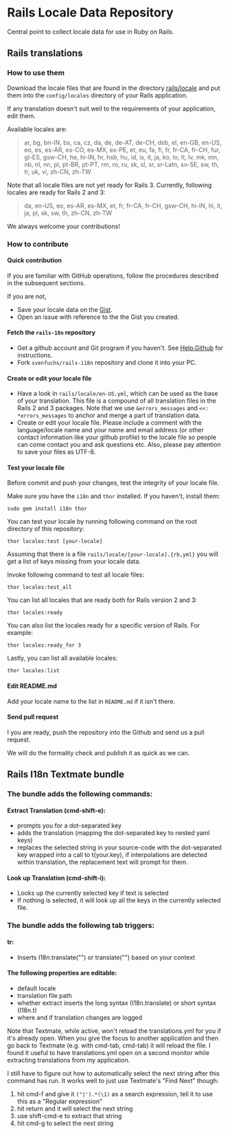 Rails Locale Data Repository
============================

Central point to collect locale data for use in Ruby on Rails.

Rails translations
------------------

### How to use them

Download the locale files that are found in the directory [rails/locale](http://github.com/svenfuchs/rails-i18n/tree/master/rails/locale/) and put them into the `config/locales` directory of your Rails application.

If any translation doesn't suit well to the requirements of your application, edit them.

Available locales are:
> ar, bg, bn-IN, bs, ca, cz, da, de, de-AT, de-CH, dsb, el, en-GB, en-US, eo, es,
> es-AR, es-CO, es-MX, es-PE, et, eu, fa, fi, fr, fr-CA, fr-CH, fur, gl-ES,
> gsw-CH, he, hi-IN, hr, hsb, hu, id, is, it, ja, ko, lo, lt, lv, mk, mn, nb,
> nl, nn, pl, pt-BR, pt-PT, rm, ro, ru, sk, sl, sr, sr-Latn, sv-SE, sw, th,
> tr, uk, vi, zh-CN, zh-TW

Note that all locale files are not yet ready for Rails 3. Currently, following locales are ready for Rails 2 and 3:
> da, en-US, eo, es-AR, es-MX, et, fr, fr-CA, fr-CH, gsw-CH, hi-IN, hi, it, ja, pl, sk, sw, th, zh-CN, zh-TW

We always welcome your contributions!

### How to contribute

#### Quick contribution

If you are familiar with GitHub operations, follow the procedures described in the subsequent sections.

If you are not,

* Save your locale data on the [Gist](http://gist.github.com).
* Open an issue with reference to the the Gist you created.

#### Fetch the `rails-18n` repository

* Get a github account and Git program if you haven't. See [Help.Github](http://help.github.com/) for instructions.
* Fork `svenfuchs/rails-i18n` repository and clone it into your PC.

#### Create or edit your locale file

* Have a look in `rails/locale/en-US.yml`, which can be used as the base of your translation.
  This file is a compound of all translation files in the Rails 2 and 3 packages.
  Note that we use `&errors_messages` and `<<: *errors_messages` to anchor and merge a part of translation data.
* Create or edit your locale file.
  Please include a comment with the language/locale name and your name and email address (or other contact information like your github profile) to the locale file so people can come contact you and ask questions etc.
  Also, please pay attention to save your files as UTF-8.

#### Test your locale file

Before commit and push your changes, test the integrity of your locale file.

Make sure you have the <code>i18n</code> and <code>thor</code> installed. If you haven't, install them:

    sudo gem install i18n thor

You can test your locale by running following command on the root directory of this repository:

    thor locales:test [your-locale]

Assuming that there is a file <code>rails/locale/[your-locale].{rb,yml}</code> you will get a list of keys missing from your locale data.

Invoke following command to test all locale files:

    thor locales:test_all

You can list all locales that are ready both for Rails version 2 and 3:

    thor locales:ready

You can also list the locales ready for a specific version of Rails. For example:

    thor locales:ready_for 3

Lastly, you can list all available locales:

    thor locales:list

#### Edit README.md

Add your locale name to the list in `README.md` if it isn't there.

#### Send pull request

I you are ready, push the repository into the Github and send us a pull request.

We will do the formality check and publish it as quick as we can.

Rails I18n Textmate bundle
--------------------------

### The bundle adds the following commands:

#### Extract Translation (cmd-shift-e):
* prompts you for a dot-separated key
* adds the translation (mapping the dot-separated key to nested yaml keys)
* replaces the selected string in your source-code with the dot-separated key wrapped into a call to t(your.key), if interpolations are detected within translation, the replacement text will prompt for them.

#### Look up Translation (cmd-shift-i):
* Looks up the currently selected key if text is selected
* If nothing is selected, it will look up all the keys in the currently selected file.

### The bundle adds the following tab triggers:

#### tr:
* Inserts I18n.translate("") or translate("") based on your context

#### The following properties are editable:
* default locale
* translation file path
* whether extract inserts the long syntax (I18n.translate) or short syntax (I18n.t)
* where and if translation changes are logged

Note that Textmate, while active, won't reload the translations.yml for you if it's already open. When you give the focus to another application and then go back to Textmate (e.g. with cmd-tab, cmd-tab) it will reload the file. I found it useful to have translations.yml open on a second monitor while extracting translations from my application.

I still have to figure out how to automatically select the next string after this command has run. It works well to just use Textmate's "Find Next" though:

1. hit cmd-f and give it <code>("|').*(\1)</code> as a search expression, tell it to use this as a "Regular expression"
1. hit return and it will select the next string
1. use shift-cmd-e to extract that string
1. hit cmd-g to select the next string
